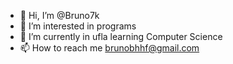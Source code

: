 - 👋 Hi, I’m @Bruno7k
- 👀 I’m interested in programs 
- 🌱 I’m currently in ufla learning Computer Science
- 📫 How to reach me brunobhhf@gmail.com 

<!---
Bruno7k/Bruno7k is a ✨ special ✨ repository because its `README.md` (this file) appears on your GitHub profile.
You can click the Preview link to take a look at your changes.
--->
